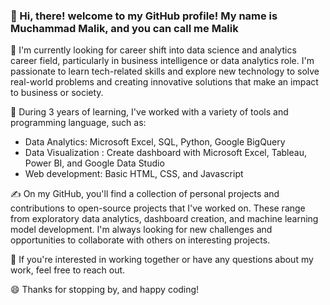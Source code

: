 ### 👋 Hi, there! welcome to my GitHub profile! My name is Muchammad Malik, and you can call me Malik 

🔭 I'm currently looking for career shift into data science and analytics career field, particularly in business intelligence or data analytics role. I'm passionate to learn tech-related skills and explore new technology to solve real-world problems and creating innovative solutions that make an impact to business or society.

🌱 During 3 years of learning, I've worked with a variety of tools and programming language, such as: 
-	Data Analytics: Microsoft Excel, SQL, Python, Google BigQuery
-	Data Visualization : Create dashboard with Microsoft Excel, Tableau, Power BI, and Google Data Studio
-	Web development: Basic HTML, CSS, and Javascript

✍ On my GitHub, you'll find a collection of personal projects and contributions to open-source projects that I've worked on. These range from exploratory data analytics, dashboard creation, and machine learning model development. I'm always looking for new challenges and opportunities to collaborate with others on interesting projects.

💬 If you're interested in working together or have any questions about my work, feel free to reach out. 

😄 Thanks for stopping by, and happy coding!


<!--
**mmalik17/mmalik17** is a ✨ _special_ ✨ repository because its `README.md` (this file) appears on your GitHub profile.

Here are some ideas to get you started:

- 🔭 I’m currently working on ...
- 🌱 I’m currently learning ...
- 👯 I’m looking to collaborate on ...
- 🤔 I’m looking for help with ...
- 💬 Ask me about ...
- 📫 How to reach me: ...
- 😄 Pronouns: ...
- ⚡ Fun fact: ...
-->
